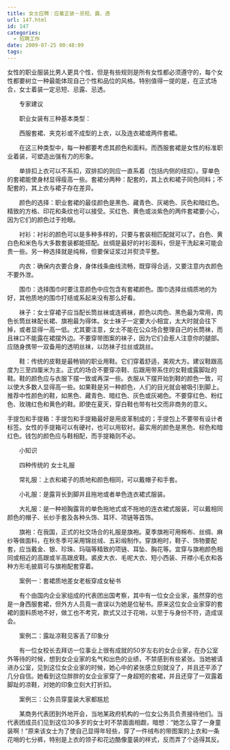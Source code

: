 ```yaml
---
title: 女士应聘：应着正装－忌短、露、透
url: 147.html
id: 147
categories:
  - 招聘工作
date: 2009-07-25 00:48:09
tags:
---
```


女性的职业服装比男人更具个性，但是有些规则是所有女性都必须遵守的，每个女性都要树立一种最能体现自己个性和品位的风格。特别值得一提的是，在正式场合，女士着装一定忌短、忌露、忌透。  
  
　　专家建议  
  
　　职业女装有三种基本类型：  
  
　　西服套裙、夹克衫或不成型的上衣，以及连衣裙或两件套裙。  
  
　　在这三种类型中，每一种都要考虑其颜色和面料。而西服套裙是女性的标准职业着装，可塑造出强有力的形象。  
  
　　单排扣上衣可以不系扣，双排扣的则应一直系着（包括内侧的纽扣）。穿单色的套裙能使身材显得瘦高一些。套裙分两种：配套的，其上衣和裙子同色同料；不配套的，其上衣与裙子存在差异。  
  
　　颜色的选择：职业套裙的最佳颜色是黑色、藏青色、灰褐色、灰色和暗红色。精致的方格、印花和条纹也可以接受。买红色、黄色或淡紫色的两件套裙要小心，因为它们的颜色过于抢眼。  
  
　　衬衫：衬衫的颜色可以是多种多样的，只要与套装相匹配就可以了。白色、黄白色和米色与大多数套装都能搭配。丝绸是最好的衬衫面料，但是干洗起来可能会贵一些。另一种选择就是纯棉，但要保证浆过并熨烫平整。  
  
　　内衣：确保内衣要合身，身体线条曲线流畅，既穿得合适，又要注意内衣颜色不要外泄。  
  
　　围巾：选择围巾时要注意颜色中应包含有套裙颜色。围巾选择丝绸质地的为好，其他质地的围巾打结或系起来没有那么好看。  
  
　　袜子：女士穿裙子应当配长筒丝袜或连裤袜，颜色以肉色、黑色最为常用，肉色长筒丝袜配长裙、旗袍最为得体。女士袜子一定要大小相宜，太大时就会往下掉，或者显得一高一低。尤其要注意，女士不能在公众场合整理自己的长筒袜，而且袜口不能露在裙摆外边。不要穿带图案的袜子，因为它们会惹人注意你的腿部。应随身携带一双备用的透明丝袜，以防袜子拉丝或跳丝。  
  
　　鞋：传统的皮鞋是最畅销的职业用鞋。它们穿着舒适，美观大方。建议鞋跟高度为三至四厘米为主。正式的场合不要穿凉鞋、后跟用带系住的女鞋或露脚趾的鞋。鞋的颜色应与衣服下摆一致或再深一些。衣服从下摆开始到鞋的颜色一致，可以使大多数人显得高一些。如果鞋是另一种颜色，人们的目光就会被吸引到脚上。推荐中性颜色的鞋，如黑色、藏青色、暗红色、灰色或灰褐色。不要穿红色、粉红色、玫瑰红色和黄色的鞋。即使在夏天，穿白鞋也带有社交而非商务的意义。  
  
手提包和手提箱：手提包和手提箱最好是用皮革制成的；手提包上不要带有设计者标签。女性的手提箱可以有硬衬，也可以用软衬。最实用的颜色是黑色、棕色和暗红色。钱包的颜色应与鞋相配，而手提箱则不必。  
  
　　小知识  
  
　　四种传统的 女士礼服  
  
　　常礼服：上衣和裙子的质地和颜色相同，可以戴帽子和手套。  
  
　　小礼服：是露背长到脚并且拖地或者单色连衣裙式服装。  
  
　　大礼服：是一种袒胸露背的单色拖地式或不拖地的连衣裙式服装，可以戴相同颜色的帽子、长纱手套及各种头饰、耳环、项链等首饰。  
  
　　旗袍：在我国，正式的社交场合的礼服是旗袍。夏季旗袍可用棉布、丝绸、麻纱等做面料，在秋冬季可采用锦丝绒、五彩缎制作。穿旗袍时，鞋子、饰物要配套，应当戴金、银、珍珠、玛瑙等精致的项链、耳坠、胸花等。宜穿与旗袍颜色相同或相近的高跟或半高跟皮鞋。裘皮大衣、毛呢大衣、短小西装、开襟小毛衣和各种方形毛披肩可与旗袍配套穿着。  
  
　　案例一：套裙质地差女老板穿成女秘书  
  
　　有个由国内企业家组成的代表团出国考察，其中有一位女企业家，虽然穿的也是一身西服套裙，但外方人员竟一直误以为她是位秘书。原来这位女企业家穿的套裙的面料质地不好，做工也不考究，款式又过于花哨，以至于与身份不符，造成误会。  
  
　　案例二：露趾凉鞋见客丢了印象分  
  
　　有一位女校长去拜访一位事业上很有成就的50岁左右的女企业家，在办公室外等待的时候，想到女企业家的名气和出色的业绩，不禁感到有些紧张。当她被请进办公室，见到这位女企业家的时候，她心中的紧张感立刻就没了，并且还平添了几分自信。她看到这位胖胖的女企业家穿了一身超短的套裙，并且还穿了一双露着脚趾的凉鞋，对她的印象立刻大打折扣。  
  
　　案例三：公务员穿童装大家都尴尬  
  
　　某商务代表团到外地开会，当地某政府机构的一位女公务员负责接待他们。当代表团成员们见到这位30多岁的女士时不禁面面相觑，暗想：“她怎么穿了一身童装啊！”原来该女士为了使自己显得年轻些，穿了一件绒布的带图案的上衣和一条花哨的七分裤，特别是上衣的领子和花边酷像童装的样式，反而弄了个适得其反。